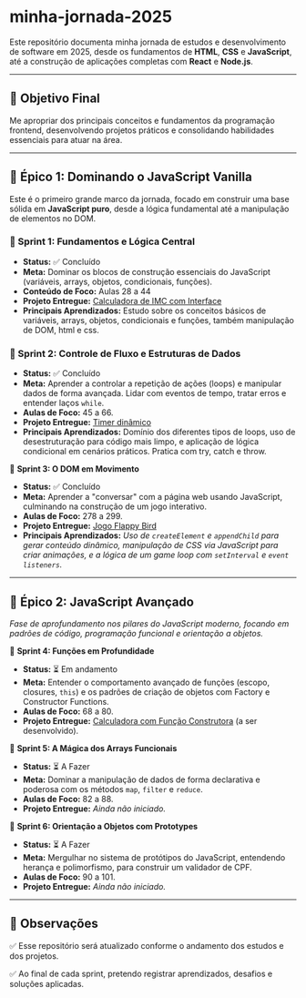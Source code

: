# minha-jornada-2025

Este repositório documenta minha jornada de estudos e desenvolvimento de software em 2025, desde os fundamentos de **HTML**, **CSS** e **JavaScript**, até a construção de aplicações completas com **React** e **Node.js**.

---

## 🎯 Objetivo Final

Me apropriar dos principais conceitos e fundamentos da programação frontend, desenvolvendo projetos práticos e consolidando habilidades essenciais para atuar na área.

---

## 🚀 Épico 1: Dominando o JavaScript Vanilla

Este é o primeiro grande marco da jornada, focado em construir uma base sólida em **JavaScript puro**, desde a lógica fundamental até a manipulação de elementos no DOM.

### 📅 Sprint 1: Fundamentos e Lógica Central
- **Status:** ✅ Concluído
- **Meta:** Dominar os blocos de construção essenciais do JavaScript (variáveis, arrays, objetos, condicionais, funções).
- **Conteúdo de Foco:** Aulas 28 a 44
- **Projeto Entregue:** [Calculadora de IMC com Interface](./sprint-01-fundamentos-js/projeto-imc)
- **Principais Aprendizados:** Estudo sobre os conceitos básicos de variáveis, arrays, objetos, condicionais e funções, também manipulação de DOM, html e css.

### 📅 Sprint 2: Controle de Fluxo e Estruturas de Dados
- **Status:** ✅ Concluído
- **Meta:** Aprender a controlar a repetição de ações (loops) e manipular dados de forma avançada. Lidar com eventos de tempo, tratar erros e entender laços `while`.
- **Aulas de Foco:** 45 a 66.
- **Projeto Entregue:** [Timer dinâmico](./sprint-02-controle-de-fluxo/ex-timer)
- **Principais Aprendizados:** Domínio dos diferentes tipos de loops, uso de desestruturação para código mais limpo, e aplicação de lógica condicional em cenários práticos. Pratica com try, catch e throw.

📅 **Sprint 3: O DOM em Movimento**

* **Status:** ✅ Concluído
* **Meta:** Aprender a "conversar" com a página web usando JavaScript, culminando na construção de um jogo interativo.
* **Aulas de Foco:** 278 a 299.
* **Projeto Entregue:** [Jogo Flappy Bird](./sprint-03-manipulacao-dom/projeto-flappy-bird)
* **Principais Aprendizados:** *Uso de `createElement` e `appendChild` para gerar conteúdo dinâmico, manipulação de CSS via JavaScript para criar animações, e a lógica de um game loop com `setInterval` e `event listeners`.*

---

## 🚀 Épico 2: JavaScript Avançado

*Fase de aprofundamento nos pilares do JavaScript moderno, focando em padrões de código, programação funcional e orientação a objetos.*

📅 **Sprint 4: Funções em Profundidade**

* **Status:** ⏳ Em andamento
* **Meta:** Entender o comportamento avançado de funções (escopo, closures, `this`) e os padrões de criação de objetos com Factory e Constructor Functions.
* **Aulas de Foco:** 68 a 80.
* **Projeto Entregue:** [Calculadora com Função Construtora](./sprint-04-funcoes-avancadas) (a ser desenvolvido).

📅 **Sprint 5: A Mágica dos Arrays Funcionais**

* **Status:** ⏳ A Fazer
* **Meta:** Dominar a manipulação de dados de forma declarativa e poderosa com os métodos `map`, `filter` e `reduce`.
* **Aulas de Foco:** 82 a 88.
* **Projeto Entregue:** *Ainda não iniciado.*

📅 **Sprint 6: Orientação a Objetos com Prototypes**

* **Status:** ⏳ A Fazer
* **Meta:** Mergulhar no sistema de protótipos do JavaScript, entendendo herança e polimorfismo, para construir um validador de CPF.
* **Aulas de Foco:** 90 a 101.
* **Projeto Entregue:** *Ainda não iniciado.*

---

## 📌 Observações

✅ Esse repositório será atualizado conforme o andamento dos estudos e dos projetos.

✅ Ao final de cada sprint, pretendo registrar aprendizados, desafios e soluções aplicadas.

